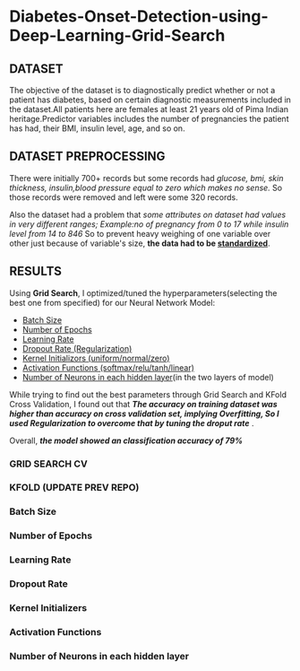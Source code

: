 # Diabetes-Onset-Detection-using-Deep-Learning-Grid-Search

## DATASET
The objective of the dataset is to diagnostically predict whether or not a patient has diabetes, based on certain diagnostic measurements included in the dataset.All patients here are females at least 21 years old of Pima Indian heritage.Predictor variables includes the number of pregnancies the patient has had, their BMI, insulin level, age, and so on.

## DATASET PREPROCESSING
There were initially 700+ records but some records had _glucose, bmi, skin thickness, insulin,blood pressure equal to zero which makes no sense._ So those records were removed and left were some 320 records.

Also the dataset had a problem that _some attributes on dataset had values in very different ranges; Example:no of pregnancy from 0 to 17 while insulin level from 14 to 846_ So to prevent heavy weighing of one variable over other just because of variable's size, **the data had to be [standardized](https://medium.com/@rrfd/standardize-or-normalize-examples-in-python-e3f174b65dfc)**.

## RESULTS
Using **Grid Search**, I optimized/tuned the hyperparameters(selecting the best one from specified) for our Neural Network Model:

- [Batch Size](#batch-size)
- [Number of Epochs](#number-of-epochs)
- [Learning Rate](#learning-rate)
- [Dropout Rate (Regularization)](#dropout-rate)
- [Kernel Initializors (uniform/normal/zero)](#kernel-initializors)
- [Activation Functions (softmax/relu/tanh/linear)](#activation-functions)
- [Number of Neurons in each hidden layer](#number-of-neurons-in-each-hidden-layer)(in the two layers of model)

While trying to find out the best parameters through Grid Search and KFold Cross Validation, I found out that ***The accuracy on training dataset was higher than accuracy on cross validation set, implying Overfitting, So I used Regularization to overcome that by tuning the droput rate*** . 

Overall, ***the model showed an classification accuracy of 79%***
  
### GRID SEARCH CV
### KFOLD (UPDATE PREV REPO)

### Batch Size
### Number of Epochs
### Learning Rate
### Dropout Rate
### Kernel Initializers
### Activation Functions
### Number of Neurons in each hidden layer
